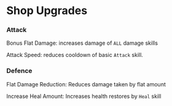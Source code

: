 # Shop Upgrades

### Attack

Bonus Flat Damage: increases damage of `ALL` damage skills

Attack Speed: reduces cooldown of basic `Attack` skill.

### Defence

Flat Damage Reduction: Reduces damage taken by flat amount

Increase Heal Amount: Increases health restores by `Heal` skill
